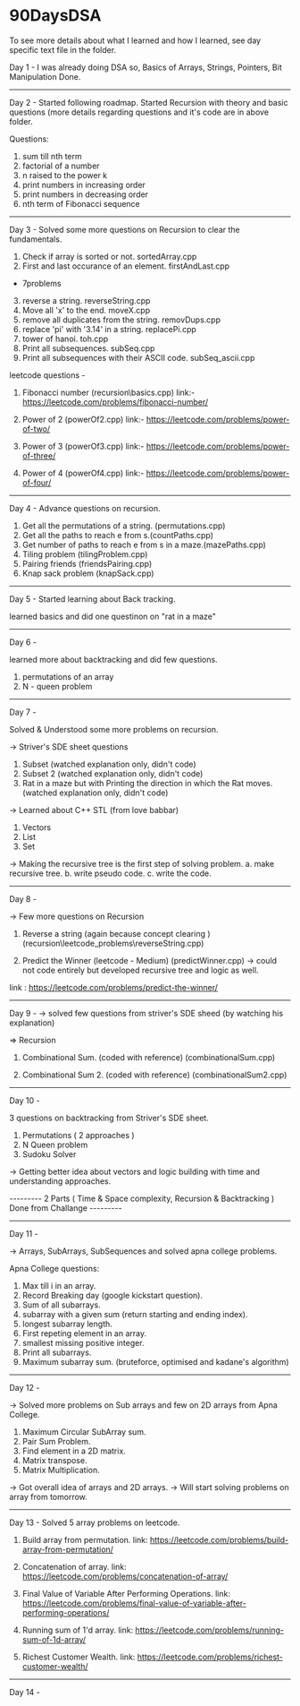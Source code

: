 # 90DaysDSA

To see more details about what I learned and how I learned, see day specific text file in the folder.

Day 1 -
I was already doing DSA so, Basics of Arrays, Strings, Pointers, Bit Manipulation Done.

---

Day 2 -
Started following roadmap. Started Recursion with theory and basic questions (more details regarding questions and it's code are in above folder.

Questions:

1. sum till nth term
2. factorial of a number
3. n raised to the power k
4. print numbers in increasing order
5. print numbers in decreasing order
6. nth term of Fibonacci sequence

---

Day 3 -
Solved some more questions on Recursion to clear the fundamentals.

1. Check if array is sorted or not. sortedArray.cpp
2. First and last occurance of an element. firstAndLast.cpp

- 7problems

3. reverse a string. reverseString.cpp
4. Move all 'x' to the end. moveX.cpp
5. remove all duplicates from the string. removDups.cpp
6. replace 'pi' with '3.14' in a string. replacePi.cpp
7. tower of hanoi. toh.cpp
8. Print all subsequences. subSeq.cpp
9. Print all subsequences with their ASCII code. subSeq_ascii.cpp

leetcode questions -

1. Fibonacci number (recursion\basics.cpp)
   link:- https://leetcode.com/problems/fibonacci-number/

2. Power of 2 (powerOf2.cpp)
   link:- https://leetcode.com/problems/power-of-two/

3. Power of 3 (powerOf3.cpp)
   link:- https://leetcode.com/problems/power-of-three/

4. Power of 4 (powerOf4.cpp)
   link:- https://leetcode.com/problems/power-of-four/

---

Day 4 -
Advance questions on recursion.

1. Get all the permutations of a string. (permutations.cpp)
2. Get all the paths to reach e from s.(countPaths.cpp)
3. Get number of paths to reach e from s in a maze.(mazePaths.cpp)
4. Tiling problem (tilingProblem.cpp)
5. Pairing friends (friendsPairing.cpp)
6. Knap sack problem (knapSack.cpp)

---

Day 5 -
Started learning about Back tracking.

learned basics and did one questinon on "rat in a maze"

---

Day 6 -

learned more about backtracking and did few questions.

1. permutations of an array
2. N - queen problem

---

Day 7 -

Solved & Understood some more problems on recursion.

-> Striver's SDE sheet questions

1. Subset (watched explanation only, didn't code)
2. Subset 2 (watched explanation only, didn't code)
3. Rat in a maze but with Printing the direction in which the Rat moves. (watched explanation only, didn't code)

-> Learned about C++ STL (from love babbar)

1. Vectors
2. List
3. Set

-> Making the recursive tree is the first step of solving problem.
a. make recursive tree.
b. write pseudo code.
c. write the code.

---

Day 8 -

-> Few more questions on Recursion

1. Reverse a string (again because concept clearing ) (recursion\leetcode_problems\reverseString.cpp)

2. Predict the Winner (leetcode - Medium) (predictWinner.cpp)
   -> could not code entirely but developed recursive tree and logic as well.

link : https://leetcode.com/problems/predict-the-winner/

---

Day 9 -
-> solved few questions from striver's SDE sheed (by watching his explanation)

=> Recursion

1. Combinational Sum. (coded with reference) (combinationalSum.cpp)

2. Combinational Sum 2. (coded with reference) (combinationalSum2.cpp)

---

Day 10 -

3 questions on backtracking from Striver's SDE sheet.

1. Permutations ( 2 approaches )
2. N Queen problem
3. Sudoku Solver

-> Getting better idea about vectors and logic building with time and understanding approaches.

--------- 2 Parts ( Time & Space complexity, Recursion & Backtracking ) Done from Challange ---------

---

Day 11 -

-> Arrays, SubArrays, SubSequences and solved apna college problems.

Apna College questions:

1. Max till i in an array.
2. Record Breaking day (google kickstart question).
3. Sum of all subarrays.
4. subarray with a given sum (return starting and ending index).
5. longest subarray length.
6. First repeting element in an array.
7. smallest missing positive integer.
8. Print all subarrays.
9. Maximum subarray sum. (bruteforce, optimised and kadane's algorithm)

---

Day 12 -

-> Solved more problems on Sub arrays and few on 2D arrays from Apna College.

1. Maximum Circular SubArray sum.
2. Pair Sum Problem.
3. Find element in a 2D matrix.
4. Matrix transpose.
5. Matrix Multiplication.

-> Got overall idea of arrays and 2D arrays.
-> Will start solving problems on array from tomorrow.

---

Day 13 - Solved 5 array problems on leetcode.

1. Build array from permutation.
   link: https://leetcode.com/problems/build-array-from-permutation/

2. Concatenation of array.
   link: https://leetcode.com/problems/concatenation-of-array/

3. Final Value of Variable After Performing Operations.
   link: https://leetcode.com/problems/final-value-of-variable-after-performing-operations/

4. Running sum of 1'd array.
   link: https://leetcode.com/problems/running-sum-of-1d-array/

5. Richest Customer Wealth.
   link: https://leetcode.com/problems/richest-customer-wealth/

---

Day 14 -
